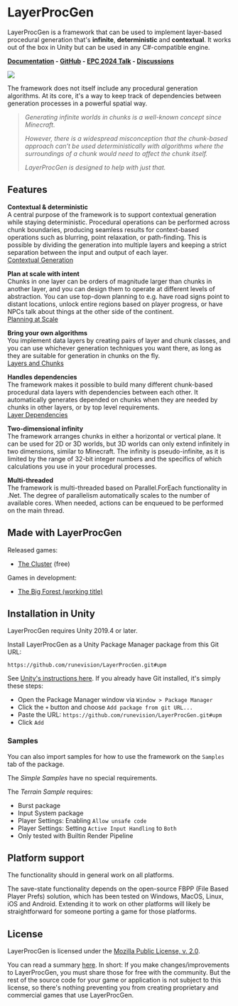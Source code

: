 # LayerProcGen

LayerProcGen is a framework that can be used to implement layer-based procedural generation that's **infinite**, **deterministic** and **contextual**. It works out of the box in Unity but can be used in any C#-compatible engine.

**[Documentation](https://runevision.github.io/LayerProcGen/) - 
[GitHub](https://github.com/runevision/LayerProcGen) - 
[EPC 2024 Talk](https://www.youtube.com/watch?v=4oJGkx0K8UQ) - 
[Discussions](https://github.com/runevision/LayerProcGen/discussions)**

![](./ContextualTransition.gif)

The framework does not itself include any procedural generation algorithms. At its core, it's a way to keep track of dependencies between generation processes in a powerful spatial way.

> *Generating infinite worlds in chunks is a well-known concept since Minecraft.*
> 
> *However, there is a widespread misconception that the chunk-based approach can’t be used deterministically with algorithms where the surroundings of a chunk would need to affect the chunk itself.*
> 
> *LayerProcGen is designed to help with just that.*

## Features

**Contextual & deterministic**  
A central purpose of the framework is to support contextual generation while staying deterministic. Procedural operations can be performed across chunk boundaries, producing seamless results for context-based operations such as blurring, point relaxation, or path-finding. This is possible by dividing the generation into multiple layers and keeping a strict separation between the input and output of each layer.  
[Contextual Generation](./ContextualGeneration.md)

**Plan at scale with intent**  
Chunks in one layer can be orders of magnitude larger than chunks in another layer, and you can design them to operate at different levels of abstraction. You can use top-down planning to e.g. have road signs point to distant locations, unlock entire regions based on player progress, or have NPCs talk about things at the other side of the continent.  
[Planning at Scale](./PlanningAtScale.md)

**Bring your own algorithms**  
You implement data layers by creating pairs of layer and chunk classes, and you can use whichever generation techniques you want there, as long as they are suitable for generation in chunks on the fly.  
[Layers and Chunks](./LayersAndChunks.md)

**Handles dependencies**  
The framework makes it possible to build many different chunk-based procedural data layers with dependencies between each other. It automatically generates depended on chunks when they are needed by chunks in other layers, or by top level requirements.  
[Layer Dependencies](./LayerDependencies.md)

**Two-dimensional infinity**  
The framework arranges chunks in either a horizontal or vertical plane. It can be used for 2D or 3D worlds, but 3D worlds can only extend infinitely in two dimensions, similar to Minecraft. The infinity is pseudo-infinite, as it is limited by the range of 32-bit integer numbers and the specifics of which calculations you use in your procedural processes.

**Multi-threaded**  
The framework is multi-threaded based on Parallel.ForEach functionality in .Net. The degree of parallelism automatically scales to the number of available cores. When needed, actions can be enqueued to be performed on the main thread.

## Made with LayerProcGen

Released games:

- [The Cluster](https://runevision.com/multimedia/thecluster/) (free)

Games in development:

- [The Big Forest (working title)](https://runevision.com/multimedia/thebigforest/)

## Installation in Unity

LayerProcGen requires Unity 2019.4 or later.

Install LayerProcGen as a Unity Package Manager package from this Git URL:

`https://github.com/runevision/LayerProcGen.git#upm`

See [Unity's instructions here](https://docs.unity3d.com/Manual/upm-ui-giturl.html). If you already have Git installed, it's simply these steps:

- Open the Package Manager window via `Window > Package Manager`
- Click the `+` button and choose `Add package from git URL...`
- Paste the URL: `https://github.com/runevision/LayerProcGen.git#upm`
- Click `Add`

### Samples

You can also import samples for how to use the framework on the `Samples` tab of the package.

The *Simple Samples* have no special requirements.

The *Terrain Sample* requires:

- Burst package
- Input System package
- Player Settings: Enabling `Allow unsafe code`
- Player Settings: Setting `Active Input Handling` to `Both`
- Only tested with Builtin Render Pipeline

## Platform support

The functionality should in general work on all platforms.

The save-state functionality depends on the open-source FBPP (File Based Player Prefs) solution, which has been tested on Windows, MacOS, Linux, iOS and Android. Extending it to work on other platforms will likely be straightforward for someone porting a game for those platforms.

## License

LayerProcGen is licensed under the [Mozilla Public License, v. 2.0](https://mozilla.org/MPL/2.0/).

You can read a summary [here](https://choosealicense.com/licenses/mpl-2.0/). In short: If you make changes/improvements to LayerProcGen, you must share those for free with the community. But the rest of the source code for your game or application is not subject to this license, so there's nothing preventing you from creating proprietary and commercial games that use LayerProcGen.
